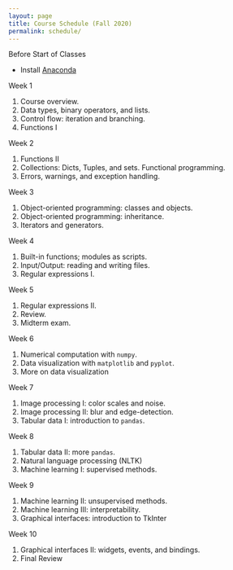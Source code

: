 ```yaml
---
layout: page
title: Course Schedule (Fall 2020)
permalink: schedule/
---
```




<div class="fancy-h1"> Before Start of Classes </div>

- Install [Anaconda](https://docs.anaconda.com/anaconda/user-guide/getting-started/)

<div class="fancy-h1-inverse"> Week 1 </div>

1. Course overview.
2. Data types, binary operators, and lists. 
3. Control flow: iteration and branching.
4. Functions I

<div class="fancy-h1"> Week 2 </div>

1. Functions II
2. Collections: Dicts, Tuples, and sets. Functional programming. 
3. Errors, warnings, and exception handling. 

<div class="fancy-h1-inverse"> Week 3 </div>

1. Object-oriented programming: classes and objects. 
2. Object-oriented programming: inheritance. 
3. Iterators and generators.

<div class="fancy-h1"> Week 4 </div>

1. Built-in functions; modules as scripts. 
2. Input/Output: reading and writing files. 
3. Regular expressions I.

<div class="fancy-h1-inverse"> Week 5 </div>

1. Regular expressions II.
2. Review.
3. Midterm exam. 

<div class="fancy-h1"> Week 6 </div>

1. Numerical computation with `numpy`. 
2. Data visualization with `matplotlib` and `pyplot`. 
3. More on data visualization

<div class="fancy-h1-inverse"> Week 7 </div>

1. Image processing I: color scales and noise. 
2. Image processing II: blur and edge-detection.
3. Tabular data I: introduction to `pandas`. 

<div class="fancy-h1"> Week 8 </div>

1. Tabular data II: more `pandas`. 
2. Natural language processing (NLTK)
3. Machine learning I: supervised methods. 

<div class="fancy-h1-inverse"> Week 9 </div>

1. Machine learning II: unsupervised methods. 
2. Machine learning III: interpretability. 
3. Graphical interfaces: introduction to TkInter

<div class="fancy-h1"> Week 10 </div>

1. Graphical interfaces II: widgets, events, and bindings. 
2. Final Review